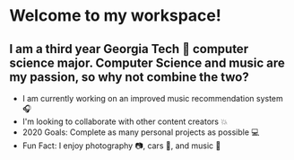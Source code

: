 # Welcome to my workspace!


## I am a third year Georgia Tech :bee: computer science major. Computer Science and music are my passion, so why not combine the two?

- I am currently working on an improved music recommendation system :headphones:
- I'm looking to collaborate with other content creators :collision:
- 2020 Goals: Complete as many personal projects as possible :computer:
- Fun Fact: I enjoy photography :camera:, cars :red_car:, and music :musical_note:
